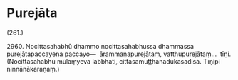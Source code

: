 

# Purejāta







(261.)

2960\. Nocittasahabhū dhammo nocittasahabhussa dhammassa purejātapaccayena paccayo—  ārammaṇapurejātaṃ, vatthupurejātaṃ…  tīṇi. (Nocittasahabhū mūlaṃyeva labbhati, cittasamuṭṭhānadukasadisā. Tīṇipi ninnānākaraṇaṃ.)



